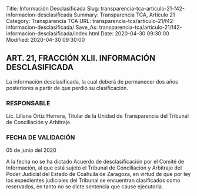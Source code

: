 Title: Información Desclasificada
Slug: transparencia-tca-articulo-21-f42-informacion-desclasificada
Summary: Transparencia TCA, Artículo 21
Category: Transparencia TCA
URL: transparencia-tca/articulo-21/f42-informacion-desclasificada/
Save_As: transparencia-tca/articulo-21/f42-informacion-desclasificada/index.html
Date: 2020-04-30 09:30:00
Modified: 2020-04-30 09:30:00


## ART. 21, FRACCIÓN XLII. INFORMACIÓN DESCLASIFICADA

La información desclasificada, la cual deberá de permanecer dos años posteriores a partir de que perdió su clasificación.

### RESPONSABLE

Lic. Liliana Ortiz Herrera, Titular de la Unidad de Transparencia del Tribunal de Conciliación y Arbitraje.

### FECHA DE VALIDACIÓN

05 de junio del 2020

A la fecha no se ha dictado Acuerdo de desclasificación por el Comité de Información, al que está sujeto el Tribunal de Conciliación y Arbitraje del Poder Judicial del Estado de Coahuila de Zaragoza, en virtud de que por ley los expedientes judiciales del Tribunal se encuentran clasificados como reservados, en tanto no se dicte sentencia que cause ejecutoria.


